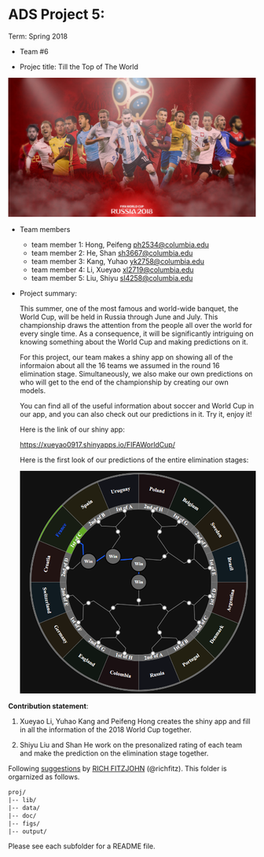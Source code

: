 # ADS Project 5: 

Term: Spring 2018

+ Team #6

+ Projec title: Till the Top of The World

![World Cup](app/www/background.jpg)

+ Team members
	+ team member 1: Hong, Peifeng ph2534@columbia.edu
	+ team member 2: He, Shan sh3667@columbia.edu
	+ team member 3: Kang, Yuhao yk2758@columbia.edu
	+ team member 4: Li, Xueyao xl2719@columbia.edu
	+ team member 5: Liu, Shiyu sl4258@columbia.edu
	
+ Project summary: 

  This summer, one of the most famous and world-wide banquet, the World Cup, will be held in Russia through June and     July. This championship draws the attention from the people all over the world for every single time. As a             consequence, it will be significantly intriguing on knowing something about the World Cup and making predictions on    it.

  For this project, our team makes a shiny app on showing all of the informaion about all the 16 teams we assumed in     the round 16 elimination stage. Simultaneously, we also make our own predictions on who will get to the end of the     championship by creating our own models. 
  
  You can find all of the useful information about soccer and World Cup in our app, and you can also check out our       predictions in it. Try it, enjoy it!
	
	Here is the link of our shiny app:
	
	https://xueyao0917.shinyapps.io/FIFAWorldCup/
	
	Here is the first look of our predictions of the entire elimination stages:
	
  ![Road to the Top](app/www/pred1.png)
  
**Contribution statement**:

1. Xueyao Li, Yuhao Kang and Peifeng Hong creates the shiny app and fill in all the information of the 2018 World Cup together.

2. Shiyu Liu and Shan He work on the presonalized rating of each team and make the prediction on the elimination stage together.

Following [suggestions](http://nicercode.github.io/blog/2013-04-05-projects/) by [RICH FITZJOHN](http://nicercode.github.io/about/#Team) (@richfitz). This folder is orgarnized as follows.

```
proj/
|-- lib/
|-- data/
|-- doc/
|-- figs/
|-- output/
```

Please see each subfolder for a README file.
